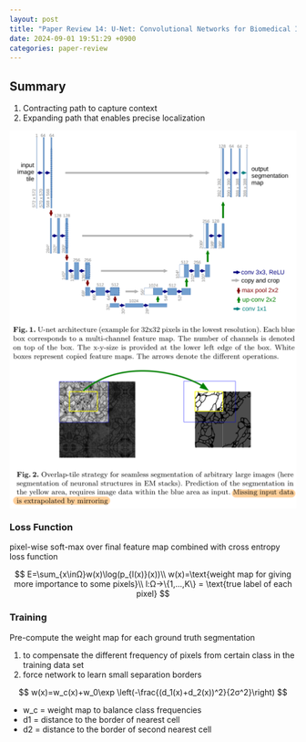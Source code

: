 ```yaml
---
layout: post
title: "Paper Review 14: U-Net: Convolutional Networks for Biomedical Image Segmentation"
date: 2024-09-01 19:51:29 +0900
categories: paper-review
---
```


## Summary

1. Contracting path to capture context
2. Expanding path that enables precise localization

<img src="/public/img/unet-1.png" style="display: block; margin: auto;" width="550" />

<img src="/public/img/unet-2.png" style="display: block; margin: auto;" width="550" />

### Loss Function

pixel-wise soft-max over final feature map combined with cross entropy loss function

$$
E=\sum_{x\inΩ}w(x)\log(p_{l(x)}(x))\\
w(x)=\text{weight map for giving more importance to some pixels}\\
l:Ω→\{1,...,K\} = \text{true label of each pixel}
$$

### Training

Pre-compute the weight map for each ground truth segmentation

1. to compensate the different frequency of pixels from certain class in the training data set 
2. force network to learn small separation borders

$$
w(x)=w_c(x)+w_0\exp \left(-\frac{(d_1(x)+d_2(x))^2}{2σ^2}\right)
$$

- w_c = weight map to balance class frequencies
- d1 = distance to the border of nearest cell
- d2 = distance to the border of second nearest cell